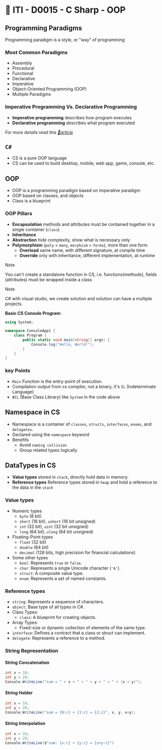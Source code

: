 # 🔖 ITI - D0015 - C Sharp - OOP

## Programming Paradigms

Programming paradigm is a style, or "way" of programming

### Most Common Paradigms

- Assembly
- Procedural
- Functional
- Declarative
- Imperative
- Object-Oriented Programming (OOP)
- Multiple Paradigms

### Imperative Programming Vs. Declarative Programming

- **Imperative programming** describes how program executes
- **Declarative programming** describes what program executed

_For more details read this [🔗article](https://cs.lmu.edu/~ray/notes/paradigms/)_

## `C#`

- CS is a pure OOP language
- CS can be used to build desktop, mobile, web app, game, console, etc.

## OOP

- OOP is a programming paradigm based on imperative paradigm
- OOP based on classes, and objects
- Class is a blueprint

### OOP Pillars

- **Encapsulation** methods and attributes must be contained together in a single container (`class`)
- **Inheritance**
- **Abstraction** hide complexity, show what is necessary only
- **Polymorphism** (`poly` = `many`, `morphism` = `forms`), more than one form
  - **Overload** same name, with different signature, at compile time
  - **Override** only with inheritance, different implementation, at runtime

> [!Note]
> You can't create a standalone function in CS, i.e. functions(methods), fields (attributes) must be wrapped inside a class

> [!Note]
> C# with visual studio, we create solution and solution can have a multiple projects.

**Basic CS Console Program**:

```cs
using System;

namespace ConsoleApp1 {
	class Program {
		public static void main(string[] args) {
			Console.log("Hello, World!");
		}
	}
}
```

### key Points

- `Main` Function is the entry-point of execution.
- Compilation output from cs compiler, not a binary, it's `IL` (Indeterminate Language)
- `BCL` (Base Class Library) like `System` in the code above

## Namespace in CS

- Namespace is a container of `classes`, `structs`, `interfaces`, `enums`, and `delegates`.
- Declared using the `namespace` keyword
- Benefits
  - Avoid `naming collision`
  - Group related types logically

## DataTypes in CS

- **Value types** stored in `stack`, directly hold data in memory.
- **Reference types** Reference types stored in `heap` and hold a reference to the data in the `stack`

### Value types

- Numeric types
  - `byte` (8 bit)
  - `short` (16 bit), `ushort` (16 bit unsigned)
  - `int` (32 bit), `uint` (32 bit unsigned)
  - `long` (64 bit), `ulong` (64 bit unsigned)
- Floating-Point types
  - `float` (32 bit)
  - `double` (64 bit)
  - `decimal` (128 bits, high precision for financial calculations)
- Some other types
  - `bool`: Represents `true` or `false`.
  - `char`: Represents a single Unicode character (`'A'`).
  - `struct`: A composite value type.
  - `enum`: Represents a set of named constants.

### Reference types

- `string`: Represents a sequence of characters.
- `object`: Base type of all types in C#.
- Class Types:
  - `class`: A blueprint for creating objects.
- Array Types:
  - Fixed-size or dynamic collection of elements of the same type.
- `interface`: Defines a contract that a class or struct can implement.
- `delegate`: Represents a reference to a method.

### String Representation

#### String Concatenation

```cs
int x = 10;
int y = 20;
Console.WriteLine("sum = " + x + " + " + y + " = " + (x + y)");
```

#### String Holder

```cs
int x = 10;
int y = 20;
Console.WriteLine("sum = {0:c} + {1:c} = {2:c}", x, y, x+y);
```

#### String Interpolation

```cs
int x = 10;
int y = 20;
Console.WriteLine($"sum: {x:c} + {y:c} = {x+y:c}")
```
